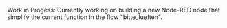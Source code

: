 Work in Progess: Currently working  on building a new Node-RED node that simplify the current function in the flow "bitte_lueften".